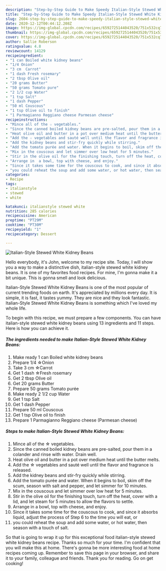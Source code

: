 ```yaml
---
description: "Step-by-Step Guide to Make Speedy Italian-Style Stewed White Kidney Beans"
title: "Step-by-Step Guide to Make Speedy Italian-Style Stewed White Kidney Beans"
slug: 2604-step-by-step-guide-to-make-speedy-italian-style-stewed-white-kidney-beans
date: 2020-12-12T00:44:12.208Z
image: https://img-global.cpcdn.com/recipes/6592725144043520/751x532cq70/italian-style-stewed-white-kidney-beans-recipe-main-photo.jpg
thumbnail: https://img-global.cpcdn.com/recipes/6592725144043520/751x532cq70/italian-style-stewed-white-kidney-beans-recipe-main-photo.jpg
cover: https://img-global.cpcdn.com/recipes/6592725144043520/751x532cq70/italian-style-stewed-white-kidney-beans-recipe-main-photo.jpg
author: Sallie Roberson
ratingvalue: 4.8
reviewcount: 14129
recipeingredient:
- "1 can Boiled white kidney beans"
- "1/4 Onion"
- "3 cm  Carrot"
- "1 dash Fresh rosemary"
- "2 tbsp Olive oil"
- "20 grams Butter"
- "50 grams Tomato pure"
- "2 1/2 cup Water"
- "1 tsp Salt"
- "1 dash Pepper"
- "50 ml Couscous"
- "1 tsp Olive oil to finish"
- "1 Parmagianno Reggiano cheese Parmesan cheese"
recipeinstructions:
- "Mince all of the ☆ vegetables."
- "Since the canned boiled kidney beans are pre-salted, pour them in a colander and rinse with water. Drain well."
- "Heat olive oil and butter in a pot over medium heat until the butter melts."
- "Add the ☆ vegetables and sauté well until the flavor and fragrance is released."
- "Add the kidney beans and stir-fry quickly while stirring."
- "Add the tomato purée and water. When it begins to boil, skim off the scum, season with salt and pepper, and let simmer for 10 minutes."
- "Mix in the couscous and let simmer over low heat for 5 minutes."
- "Stir in the olive oil for the finishing touch, turn off the heat, cover with a lid, and let steam for 5 minutes to allow the flavors to settle."
- "Arrange in  a bowl, top with cheese, and enjoy."
- "Since it takes some time for the couscous to cook, and since it absorbs liquid, adjust the process of Step 6 to the time you will eat, or"
- "you could reheat the soup and add some water, or hot water, then season with a touch of salt."
categories:
- Recipe
tags:
- italianstyle
- stewed
- white

katakunci: italianstyle stewed white 
nutrition: 285 calories
recipecuisine: American
preptime: "PT29M"
cooktime: "PT30M"
recipeyield: "1"
recipecategory: Dessert

---
```



![Italian-Style Stewed White Kidney Beans](https://img-global.cpcdn.com/recipes/6592725144043520/751x532cq70/italian-style-stewed-white-kidney-beans-recipe-main-photo.jpg)

Hello everybody, it's John, welcome to my recipe site. Today, I will show you a way to make a distinctive dish, italian-style stewed white kidney beans. It is one of my favorites food recipes. For mine, I'm gonna make it a bit unique. This is gonna smell and look delicious.



Italian-Style Stewed White Kidney Beans is one of the most popular of current trending foods on earth. It's appreciated by millions every day. It is simple, it is fast, it tastes yummy. They are nice and they look fantastic. Italian-Style Stewed White Kidney Beans is something which I've loved my whole life.


To begin with this recipe, we must prepare a few components. You can have italian-style stewed white kidney beans using 13 ingredients and 11 steps. Here is how you can achieve it.

<!--inarticleads1-->

##### The ingredients needed to make Italian-Style Stewed White Kidney Beans:

1. Make ready 1 can Boiled white kidney beans
1. Prepare 1/4 ☆Onion
1. Take 3 cm  ☆Carrot
1. Get 1 dash ☆Fresh rosemary
1. Get 2 tbsp Olive oil
1. Get 20 grams Butter
1. Prepare 50 grams Tomato purée
1. Make ready 2 1/2 cup Water
1. Get 1 tsp Salt
1. Get 1 dash Pepper
1. Prepare 50 ml Couscous
1. Get 1 tsp Olive oil to finish
1. Prepare 1 Parmagianno Reggiano cheese (Parmesan cheese)




<!--inarticleads2-->

##### Steps to make Italian-Style Stewed White Kidney Beans:

1. Mince all of the ☆ vegetables.
1. Since the canned boiled kidney beans are pre-salted, pour them in a colander and rinse with water. Drain well.
1. Heat olive oil and butter in a pot over medium heat until the butter melts.
1. Add the ☆ vegetables and sauté well until the flavor and fragrance is released.
1. Add the kidney beans and stir-fry quickly while stirring.
1. Add the tomato purée and water. When it begins to boil, skim off the scum, season with salt and pepper, and let simmer for 10 minutes.
1. Mix in the couscous and let simmer over low heat for 5 minutes.
1. Stir in the olive oil for the finishing touch, turn off the heat, cover with a lid, and let steam for 5 minutes to allow the flavors to settle.
1. Arrange in  a bowl, top with cheese, and enjoy.
1. Since it takes some time for the couscous to cook, and since it absorbs liquid, adjust the process of Step 6 to the time you will eat, or
1. you could reheat the soup and add some water, or hot water, then season with a touch of salt.




So that is going to wrap it up for this exceptional food italian-style stewed white kidney beans recipe. Thanks so much for your time. I'm confident that you will make this at home. There's gonna be more interesting food at home recipes coming up. Remember to save this page in your browser, and share it to your family, colleague and friends. Thank you for reading. Go on get cooking!
